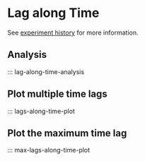 # Lag along Time

See [experiment history](<../../notion/Allen project d3cfe5aab8384495b58fba8a47eeadcc.md#time-lag-along-trial-time>) for more information.

## Analysis

::: lag-along-time-analysis

## Plot multiple time lags

::: lags-along-time-plot

## Plot the maximum time lag

::: max-lags-along-time-plot
